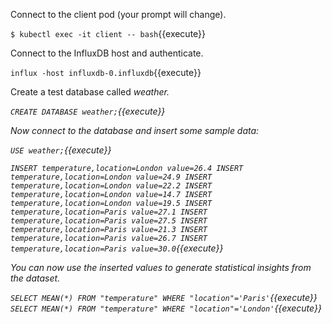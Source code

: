 Connect to the client pod (your prompt will change).

`$ kubectl exec -it client -- bash`{{execute}}

Connect to the InfluxDB host and authenticate.

`influx -host influxdb-0.influxdb`{{execute}}

Create a test database called <em>weather<em>.

`CREATE DATABASE weather;`{{execute}}

Now connect to the database and insert some sample data:

`USE weather;`{{execute}}

`INSERT temperature,location=London value=26.4
INSERT temperature,location=London value=24.9
INSERT temperature,location=London value=22.2
INSERT temperature,location=London value=14.7
INSERT temperature,location=London value=19.5
INSERT temperature,location=Paris value=27.1
INSERT temperature,location=Paris value=27.5
INSERT temperature,location=Paris value=21.3
INSERT temperature,location=Paris value=26.7
INSERT temperature,location=Paris value=30.0`{{execute}}

You can now use the inserted values to generate statistical insights from the
dataset.

`SELECT MEAN(*) FROM "temperature" WHERE "location"='Paris'`{{execute}}
`SELECT MEAN(*) FROM "temperature" WHERE "location"='London'`{{execute}}